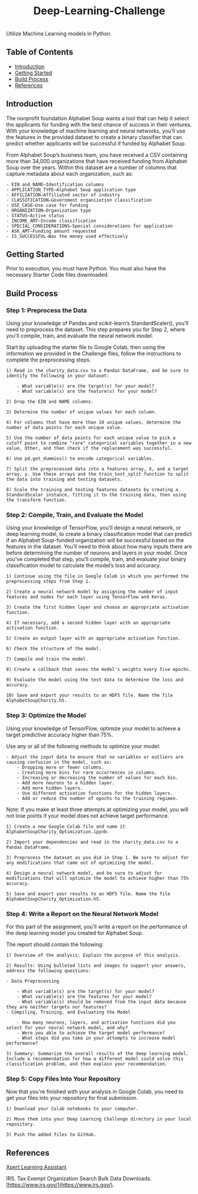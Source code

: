 <h1 align="center"> Deep-Learning-Challenge </h1> <br>
Utilize Machine Learning models in Python.

## Table of Contents

- [Introduction](#introduction)
- [Getting Started](#getting-started)
- [Build Process](#build-process)
- [References](#references)


## Introduction

The nonprofit foundation Alphabet Soup wants a tool that can help it select the applicants for funding with the best chance of success in their ventures. With your knowledge of machine learning and neural networks, you’ll use the features in the provided dataset to create a binary classifier that can predict whether applicants will be successful if funded by Alphabet Soup.

From Alphabet Soup’s business team, you have received a CSV containing more than 34,000 organizations that have received funding from Alphabet Soup over the years. Within this dataset are a number of columns that capture metadata about each organization, such as:

    - EIN and NAME—Identification columns
    - APPLICATION_TYPE—Alphabet Soup application type
    - AFFILIATION—Affiliated sector of industry
    - CLASSIFICATION—Government organization classification
    - USE_CASE—Use case for funding
    - ORGANIZATION—Organization type
    - STATUS—Active status
    - INCOME_AMT—Income classification
    - SPECIAL_CONSIDERATIONS—Special considerations for application
    - ASK_AMT—Funding amount requested
    - IS_SUCCESSFUL—Was the money used effectively

## Getting Started

Prior to execution, you must have Python. You must also have the necessary Starter Code files downloaded.

## Build Process

### Step 1: Preprocess the Data
Using your knowledge of Pandas and scikit-learn’s StandardScaler(), you’ll need to preprocess the dataset. This step prepares you for Step 2, where you'll compile, train, and evaluate the neural network model.

Start by uploading the starter file to Google Colab, then using the information we provided in the Challenge files, follow the instructions to complete the preprocessing steps.

    1) Read in the charity_data.csv to a Pandas DataFrame, and be sure to identify the following in your dataset:

        - What variable(s) are the target(s) for your model?
        - What variable(s) are the feature(s) for your model?
        
    2) Drop the EIN and NAME columns.

    3) Determine the number of unique values for each column.

    4) For columns that have more than 10 unique values, determine the number of data points for each unique value.

    5) Use the number of data points for each unique value to pick a cutoff point to combine "rare" categorical variables together in a new value, Other, and then check if the replacement was successful.

    6) Use pd.get_dummies() to encode categorical variables.

    7) Split the preprocessed data into a features array, X, and a target array, y. Use these arrays and the train_test_split function to split the data into training and testing datasets.

    8) Scale the training and testing features datasets by creating a StandardScaler instance, fitting it to the training data, then using the transform function.

### Step 2: Compile, Train, and Evaluate the Model
Using your knowledge of TensorFlow, you’ll design a neural network, or deep learning model, to create a binary classification model that can predict if an Alphabet Soup-funded organization will be successful based on the features in the dataset. You’ll need to think about how many inputs there are before determining the number of neurons and layers in your model. Once you’ve completed that step, you’ll compile, train, and evaluate your binary classification model to calculate the model’s loss and accuracy.

    1) Continue using the file in Google Colab in which you performed the preprocessing steps from Step 1.

    2) Create a neural network model by assigning the number of input features and nodes for each layer using TensorFlow and Keras.

    3) Create the first hidden layer and choose an appropriate activation function.

    4) If necessary, add a second hidden layer with an appropriate activation function.

    5) Create an output layer with an appropriate activation function.

    6) Check the structure of the model.

    7) Compile and train the model.

    8) Create a callback that saves the model's weights every five epochs.

    9) Evaluate the model using the test data to determine the loss and accuracy.

    10) Save and export your results to an HDF5 file. Name the file AlphabetSoupCharity.h5.

### Step 3: Optimize the Model
Using your knowledge of TensorFlow, optimize your model to achieve a target predictive accuracy higher than 75%.

Use any or all of the following methods to optimize your model:

    - Adjust the input data to ensure that no variables or outliers are causing confusion in the model, such as:
        - Dropping more or fewer columns.
        - Creating more bins for rare occurrences in columns.
        - Increasing or decreasing the number of values for each bin.
        - Add more neurons to a hidden layer.
        - Add more hidden layers.
        - Use different activation functions for the hidden layers.
        - Add or reduce the number of epochs to the training regimen.
        
Note: If you make at least three attempts at optimizing your model, you will not lose points if your model does not achieve target performance.

    1) Create a new Google Colab file and name it AlphabetSoupCharity_Optimization.ipynb.

    2) Import your dependencies and read in the charity_data.csv to a Pandas DataFrame.

    3) Preprocess the dataset as you did in Step 1. Be sure to adjust for any modifications that came out of optimizing the model.

    4) Design a neural network model, and be sure to adjust for modifications that will optimize the model to achieve higher than 75% accuracy.

    5) Save and export your results to an HDF5 file. Name the file AlphabetSoupCharity_Optimization.h5.

### Step 4: Write a Report on the Neural Network Model
For this part of the assignment, you’ll write a report on the performance of the deep learning model you created for Alphabet Soup.

The report should contain the following:

    1) Overview of the analysis: Explain the purpose of this analysis.

    2) Results: Using bulleted lists and images to support your answers, address the following questions:

    - Data Preprocessing

        - What variable(s) are the target(s) for your model?
        - What variable(s) are the features for your model?
        - What variable(s) should be removed from the input data because they are neither targets nor features?
    - Compiling, Training, and Evaluating the Model

        - How many neurons, layers, and activation functions did you select for your neural network model, and why?
        - Were you able to achieve the target model performance?
        - What steps did you take in your attempts to increase model performance?
        
    3) Summary: Summarize the overall results of the deep learning model. Include a recommendation for how a different model could solve this classification problem, and then explain your recommendation.
### Step 5: Copy Files Into Your Repository
Now that you're finished with your analysis in Google Colab, you need to get your files into your repository for final submission.

    1) Download your Colab notebooks to your computer.

    2) Move them into your Deep Learning Challenge directory in your local repository.

    3) Push the added files to GitHub.


## References
[Xpert Learning Assistant](https://bootcampspot.instructure.com/courses/5057/external_tools/313)

IRS. Tax Exempt Organization Search Bulk Data Downloads. [https://www.irs.gov/](https://www.irs.gov/).
